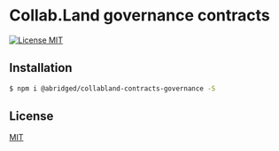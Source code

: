 # Collab.Land governance contracts

[![License MIT][license-image]][license-url]

## Installation

```bash
$ npm i @abridged/collabland-contracts-governance -S
```

## License

[MIT][license-url]

[license-image]: https://img.shields.io/badge/License-MIT-yellow.svg
[license-url]: ./LICENSE